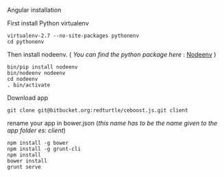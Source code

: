Angular installation

First install Python virtualenv

    virtualenv-2.7 --no-site-packages pythonenv
    cd pythonenv

Then install nodeenv. ( _You can find the python package here_ : [Nodeenv](https://pypi.python.org/pypi/nodeenv) )

    bin/pip install nodeenv
    bin/nodeenv nodeenv
    cd nodeenv
    . bin/activate

Download app

    git clone git@bitbucket.org:redturtle/ceboost.js.git client
rename your app in bower.json (_this name has to be the name given to the app folder es: client_)

    npm install -g bower
    npm install -g grunt-cli
    npm install
    bower install
    grunt serve
